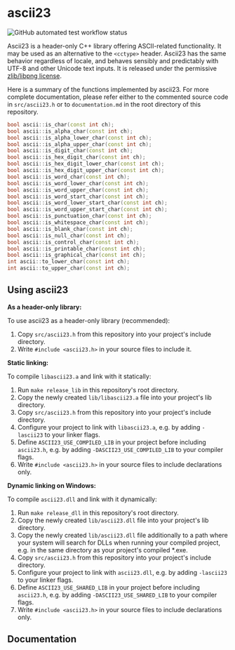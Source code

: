 # ascii23

![GitHub automated test workflow status](https://github.com/pineapplemachine/ascii23/actions/workflows/test.yml/badge.svg)

Ascii23 is a header-only C++ library offering ASCII-related functionality. It may be used as an alternative to the `<cctype>` header. Ascii23 has the same behavior regardless of locale, and behaves sensibly and predictably with UTF-8 and other Unicode text inputs. It is released under the permissive [zlib/libpng license](https://opensource.org/license/zlib/).

Here is a summary of the functions implemented by ascii23.
For more complete documentation, please refer either to the commented
source code in `src/ascii23.h` or to `documentation.md` in the
root directory of this repository.

``` cpp
bool ascii::is_char(const int ch);
bool ascii::is_alpha_char(const int ch);
bool ascii::is_alpha_lower_char(const int ch);
bool ascii::is_alpha_upper_char(const int ch);
bool ascii::is_digit_char(const int ch);
bool ascii::is_hex_digit_char(const int ch);
bool ascii::is_hex_digit_lower_char(const int ch);
bool ascii::is_hex_digit_upper_char(const int ch);
bool ascii::is_word_char(const int ch);
bool ascii::is_word_lower_char(const int ch);
bool ascii::is_word_upper_char(const int ch);
bool ascii::is_word_start_char(const int ch);
bool ascii::is_word_lower_start_char(const int ch);
bool ascii::is_word_upper_start_char(const int ch);
bool ascii::is_punctuation_char(const int ch);
bool ascii::is_whitespace_char(const int ch);
bool ascii::is_blank_char(const int ch);
bool ascii::is_null_char(const int ch);
bool ascii::is_control_char(const int ch);
bool ascii::is_printable_char(const int ch);
bool ascii::is_graphical_char(const int ch);
int ascii::to_lower_char(const int ch);
int ascii::to_upper_char(const int ch);
```

## Using ascii23

**As a header-only library:**

To use ascii23 as a header-only library (recommended):

1. Copy `src/ascii23.h` from this repository into your project's include directory. 
2. Write `#include <ascii23.h>` in your source files to include it.

**Static linking:**

To compile `libascii23.a` and link with it statically:

1. Run `make release_lib` in this repository's root directory.
2. Copy the newly created `lib/libascii23.a` file into your project's lib directory.
3. Copy `src/ascii23.h` from this repository into your project's include directory. 
4. Configure your project to link with `libascii23.a`, e.g. by adding `-lascii23` to your linker flags.
5. Define `ASCII23_USE_COMPILED_LIB` in your project before including `ascii23.h`, e.g. by adding `-DASCII23_USE_COMPILED_LIB` to your compiler flags.
6. Write `#include <ascii23.h>` in your source files to include declarations only.

**Dynamic linking on Windows:**

To compile `ascii23.dll` and link with it dynamically:

1. Run `make release_dll` in this repository's root directory.
2. Copy the newly created `lib/ascii23.dll` file into your project's lib directory.
3. Copy the newly created `lib/ascii23.dll` file additionally to a path where your system will search for DLLs when running your compiled project, e.g. in the same directory as your project's compiled *.exe.
4. Copy `src/ascii23.h` from this repository into your project's include directory. 
5. Configure your project to link with `ascii23.dll`, e.g. by adding `-lascii23` to your linker flags.
6. Define `ASCII23_USE_SHARED_LIB` in your project before including `ascii23.h`, e.g. by adding `-DASCII23_USE_SHARED_LIB` to your compiler flags.
7. Write `#include <ascii23.h>` in your source files to include declarations only.

## Documentation

<!-- (?s)/\*\*[^;]+?ASCII23_API[^;]+?; -->
    
